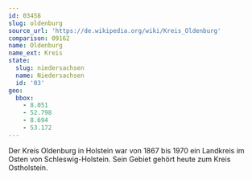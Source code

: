 ```yaml
---
id: 03458
slug: oldenburg
source_url: 'https://de.wikipedia.org/wiki/Kreis_Oldenburg'
comparison: 09162
name: Oldenburg
name_ext: Kreis
state:
  slug: niedersachsen
  name: Niedersachsen
  id: '03'
geo:
  bbox:
    - 8.051
    - 52.798
    - 8.694
    - 53.172
---
```


Der Kreis Oldenburg in Holstein war von 1867 bis 1970 ein Landkreis im Osten von Schleswig-Holstein. Sein Gebiet gehört heute zum Kreis Ostholstein.
